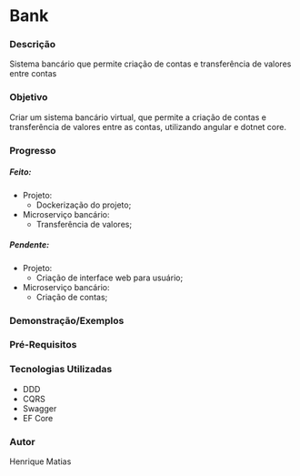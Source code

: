 # Bank

### Descrição
Sistema bancário que permite criação de contas e transferência de valores entre contas

### Objetivo
Criar um sistema bancário virtual, que permite a criação de contas e transferência de valores entre as contas, utilizando angular e dotnet core.

### Progresso
##### Feito:
*  Projeto:
    *  Dockerização do projeto;
*  Microserviço bancário:
    *  Transferência de valores;

##### Pendente:
*  Projeto:
    *  Criação de interface web para usuário;
*  Microserviço bancário:
    *  Criação de contas;

### Demonstração/Exemplos


### Pré-Requisitos


### Tecnologias Utilizadas
*  DDD
*  CQRS
*  Swagger
*  EF Core

### Autor
Henrique Matias

